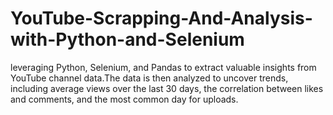 # YouTube-Scrapping-And-Analysis-with-Python-and-Selenium

leveraging Python, Selenium, and Pandas to extract valuable insights from YouTube channel data.The data is then analyzed to uncover trends, including average views over the last 30 days, the correlation between likes and comments, and the most common day for uploads.
